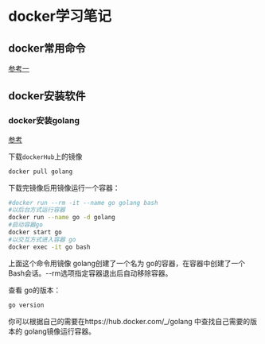 # docker学习笔记

## docker常用命令

[参考一](https://cloud.tencent.com/developer/article/1848185)



## docker安装软件

### docker安装golang

[参考](https://blog.csdn.net/kevin_tech/article/details/104116592)

下载`dockerHub`上的镜像

```bash
docker pull golang
```

下载完镜像后用镜像运行一个容器：

```bash
#docker run --rm -it --name go golang bash
#以后台方式运行容器
docker run --name go -d golang
#启动容器go
docker start go
#以交互方式进入容器 go
docker exec -it go bash
```



上面这个命令用镜像 golang创建了一个名为 go的容器，在容器中创建了一个 Bash会话。--rm选项指定容器退出后自动移除容器。

查看 go的版本：

```bash
go version 
```


你可以根据自己的需要在https://hub.docker.com/_/golang 中查找自己需要的版本的 golang镜像运行容器。